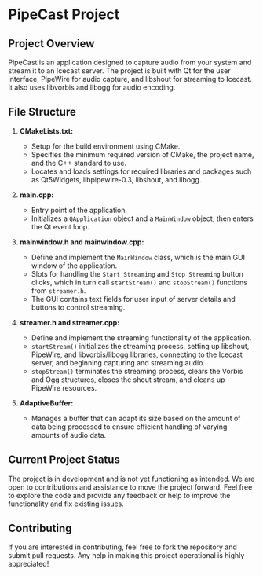 # PipeCast Project

## Project Overview

PipeCast is an application designed to capture audio from your system and stream it to an Icecast server. The project is built with Qt for the user interface, PipeWire for audio capture, and libshout for streaming to Icecast. It also uses libvorbis and libogg for audio encoding.

## File Structure

1. **CMakeLists.txt:**
    - Setup for the build environment using CMake.
    - Specifies the minimum required version of CMake, the project name, and the C++ standard to use.
    - Locates and loads settings for required libraries and packages such as Qt5Widgets, libpipewire-0.3, libshout, and libogg.

2. **main.cpp:**
    - Entry point of the application.
    - Initializes a `QApplication` object and a `MainWindow` object, then enters the Qt event loop.

3. **mainwindow.h and mainwindow.cpp:**
    - Define and implement the `MainWindow` class, which is the main GUI window of the application.
    - Slots for handling the `Start Streaming` and `Stop Streaming` button clicks, which in turn call `startStream()` and `stopStream()` functions from `streamer.h`.
    - The GUI contains text fields for user input of server details and buttons to control streaming.

4. **streamer.h and streamer.cpp:**
    - Define and implement the streaming functionality of the application.
    - `startStream()` initializes the streaming process, setting up libshout, PipeWire, and libvorbis/libogg libraries, connecting to the Icecast server, and beginning capturing and streaming audio.
    - `stopStream()` terminates the streaming process, clears the Vorbis and Ogg structures, closes the shout stream, and cleans up PipeWire resources.

5. **AdaptiveBuffer:**
    - Manages a buffer that can adapt its size based on the amount of data being processed to ensure efficient handling of varying amounts of audio data.

## Current Project Status

The project is in development and is not yet functioning as intended. We are open to contributions and assistance to move the project forward. Feel free to explore the code and provide any feedback or help to improve the functionality and fix existing issues.

## Contributing

If you are interested in contributing, feel free to fork the repository and submit pull requests. Any help in making this project operational is highly appreciated!


